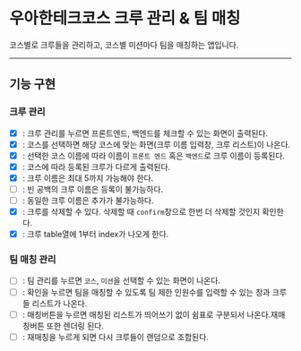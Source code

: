 # 우아한테크코스 크루 관리 & 팀 매칭

코스별로 크루들을 관리하고, 코스별 미션마다 팀을 매칭하는 앱입니다.

---

## 기능 구현

### 크루 관리

- [x] : 크루 관리를 누르면 프론트엔드, 백엔드를 체크할 수 있는 화면이 출력된다.
- [x] : 코스를 선택하면 해당 코스에 맞는 화면(크루 이름 입력창, 크루 리스트)이 나온다.
- [x] : 선택한 코스 이름에 따라 이름이 `프론트 엔드` 혹은 `백엔드`로 크루 이름이 등록된다.
- [x] : 코스에 따라 등록된 크루가 다르게 출력된다.
- [x] : 크루 이름은 최대 5까지 가능해야 한다.
- [ ] : 빈 공백의 크루 이름은 등록이 불가능하다.
- [ ] : 동일한 크루 이름은 추가가 불가능하다.
- [x] : 크루를 삭제할 수 있다. 삭제할 때 `confirm`창으로 한번 더 삭제할 것인지 확인한다.
- [x] : 크루 table열에 1부터 index가 나오게 한다.

### 팀 매칭 관리

- [ ] : 팀 관리를 누르면 `코스`, `미션`을 선택할 수 있는 화면이 나온다.
- [ ] : 확인을 누르면 팀을 매칭할 수 있도록 팀 제한 인원수를 입력할 수 있는 창과 크루들 리스트가 나온다.
- [ ] : 매칭버튼을 누르면 매칭된 리스트가 띄어쓰기 없이 쉼표로 구분되서 나온다.재매칭버튼 또한 렌더링 된다.
- [ ] : 재매칭을 누르게 되면 다시 크루들이 랜덤으로 조합된다.

